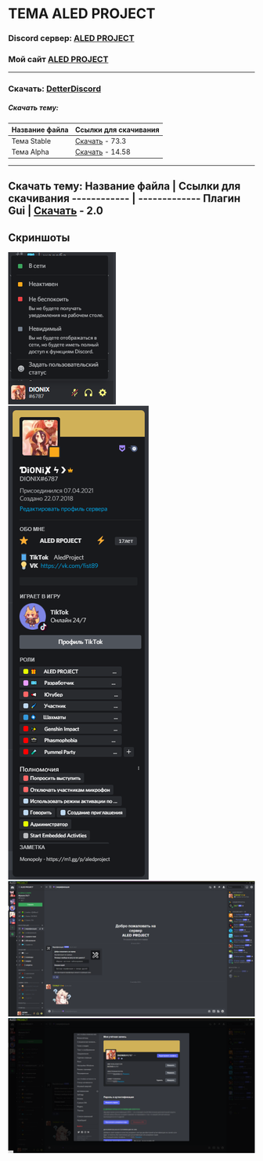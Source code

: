 # ТЕМА ALED PROJECT
### Discord сервер: [ALED PROJECT](https://discord.gg/rQHRex2)
### Мой сайт [ALED PROJECT](https://aledproject.github.io)
---

### Скачать: [DetterDiscord](https://BetterDiscord.app)
##### Скачать тему: 
Название файла | Ссылки для скачивания
------------ | -------------
Тема Stable | [Скачать](https://github.com/ALEDPROJECT/ALED-THEME/releases/download/R-Stable/aledproject-relese.theme.css) - 73.3
Тема Alpha | [Скачать](https://github.com/ALEDPROJECT/ALED-THEME/releases/download/A-14.58/aledproject-alpha.theme.css) - 14.58
---
Скачать тему: 
Название файла | Ссылки для скачивания
------------ | -------------
Плагин Gui | [Скачать](https://github.com/ALEDPROJECT/ALED-THEME/releases/download/A-14.58/aledproject-alpha.theme.css) - 2.0
---
## Скриншоты 
![](statusmenu.png) ![](profile.png) ![](theme.png) ![](settings.png)
